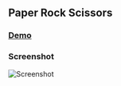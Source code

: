 ## Paper Rock Scissors

### [Demo](https://amazing-wiles-449f13.netlify.com/)


### Screenshot
![Screenshot](https://amazing-wiles-449f13.netlify.com/src/screenshot.png)
